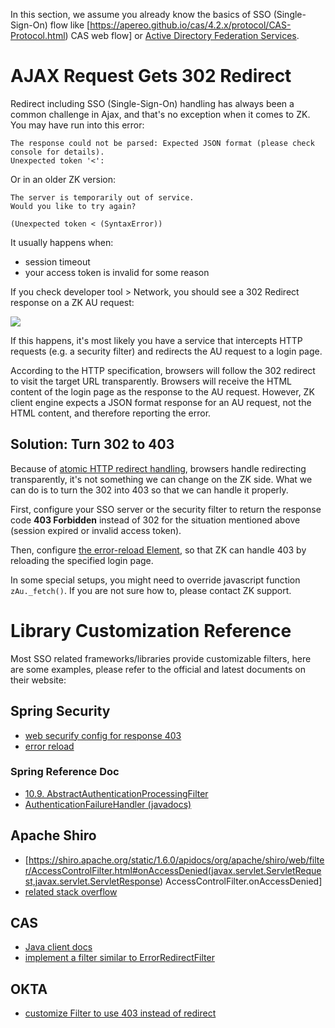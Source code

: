 In this section, we assume you already know the basics of SSO
(Single-Sign-On) flow like
\[<https://apereo.github.io/cas/4.2.x/protocol/CAS-Protocol.html>) CAS
web flow\] or [Active Directory Federation
Services](https://docs.microsoft.com/en-us/archive/blogs/askds/understanding-the-ad-fs-2-0-proxy).

# AJAX Request Gets 302 Redirect

Redirect including SSO (Single-Sign-On) handling has always been a
common challenge in Ajax, and that's no exception when it comes to ZK.
You may have run into this error:

``` text
The response could not be parsed: Expected JSON format (please check console for details).
Unexpected token '<':
```

Or in an older ZK version:

``` text
The server is temporarily out of service.
Would you like to try again?

(Unexpected token < (SyntaxError))
```

It usually happens when:

- session timeout
- your access token is invalid for some reason

If you check developer tool \> Network, you should see a 302 Redirect
response on a ZK AU request:

![](/zk_dev_ref/images/Redirect302.jpg)

If this happens, it's most likely you have a service that intercepts
HTTP requests (e.g. a security filter) and redirects the AU request to a
login page.

According to the HTTP specification, browsers will follow the 302
redirect to visit the target URL transparently. Browsers will receive
the HTML content of the login page as the response to the AU request.
However, ZK client engine expects a JSON format response for an AU
request, not the HTML content, and therefore reporting the error.

## Solution: Turn 302 to 403

Because of [atomic HTTP redirect
handling](https://fetch.spec.whatwg.org/#atomic-http-redirect-handling),
browsers handle redirecting transparently, it's not something we can
change on the ZK side. What we can do is to turn the 302 into 403 so
that we can handle it properly.

First, configure your SSO server or the security filter to return the
response code **403 Forbidden** instead of 302 for the situation
mentioned above (session expired or invalid access token).

Then, configure [ the error-reload
Element](ZK_Configuration_Reference/zk.xml/The_client-config_Element/The_error-reload_Element),
so that ZK can handle 403 by reloading the specified login page.

In some special setups, you might need to override javascript function
`zAu._fetch()`. If you are not sure how to, please contact ZK support.

# Library Customization Reference

Most SSO related frameworks/libraries provide customizable filters, here
are some examples, please refer to the official and latest documents on
their website:

## Spring Security

- [web securify config for response
  403](https://github.com/zkoss/zkspringboot/blob/redirect302/zkspringboot-demos/zkspringboot-security-demo/src/main/java/org/zkoss/zkspringboot/security/WebSecurityConfig.java#L48-L51)
- [error
  reload](https://github.com/zkoss/zkspringboot/blob/redirect302/zkspringboot-demos/zkspringboot-security-demo/src/main/resources/metainfo/zk/zk.xml#L11-L15)

### Spring Reference Doc

- [10.9.
  AbstractAuthenticationProcessingFilter](https://docs.spring.io/spring-security/site/docs/5.4.1/reference/html5/#servlet-authentication-abstractprocessingfilter)
- [AuthenticationFailureHandler
  (javadocs)](https://docs.spring.io/spring-security/site/docs/5.4.1/api/org/springframework/security/web/authentication/AuthenticationFailureHandler.html)

## Apache Shiro

- \[<https://shiro.apache.org/static/1.6.0/apidocs/org/apache/shiro/web/filter/AccessControlFilter.html#onAccessDenied(javax.servlet.ServletRequest,javax.servlet.ServletResponse>)
  AccessControlFilter.onAccessDenied\]
- [related stack
  overflow](https://stackoverflow.com/questions/41709987/how-to-make-shiro-return-403-forbidden-with-spring-boot-rather-than-redirect-to)

## CAS

- [Java client docs](https://github.com/apereo/java-cas-client/)
- [implement a filter similar to
  ErrorRedirectFilter](https://github.com/apereo/java-cas-client/blob/master/cas-client-core/src/main/java/org/jasig/cas/client/util/ErrorRedirectFilter.java)

## OKTA

- [customize Filter to use 403 instead of
  redirect](https://developer.okta.com/blog/2019/07/22/servlet-authentication)
